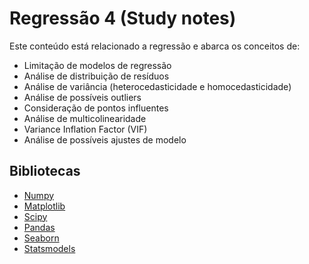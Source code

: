 # Regressão 4 (Study notes)

Este conteúdo está relacionado a regressão e abarca os conceitos de: 
- Limitação de modelos de regressão
- Análise de distribuição de resíduos
- Análise de variância (heterocedasticidade e homocedasticidade)
- Análise de possíveis outliers
- Consideração de pontos influentes
- Análise de multicolinearidade
- Variance Inflation Factor (VIF)
- Análise de possíveis ajustes de modelo

## Bibliotecas
- [Numpy](https://numpy.org/)
- [Matplotlib](https://matplotlib.org/)
- [Scipy](https://scipy.org/)
- [Pandas](https://pandas.pydata.org/)
- [Seaborn](https://seaborn.pydata.org/)
- [Statsmodels](https://www.statsmodels.org/stable/index.html)
